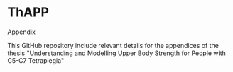 # ThAPP
Appendix

This GitHub repository include relevant details for the appendices of the thesis "Understanding and Modelling Upper Body Strength for People with C5-C7 Tetraplegia"
